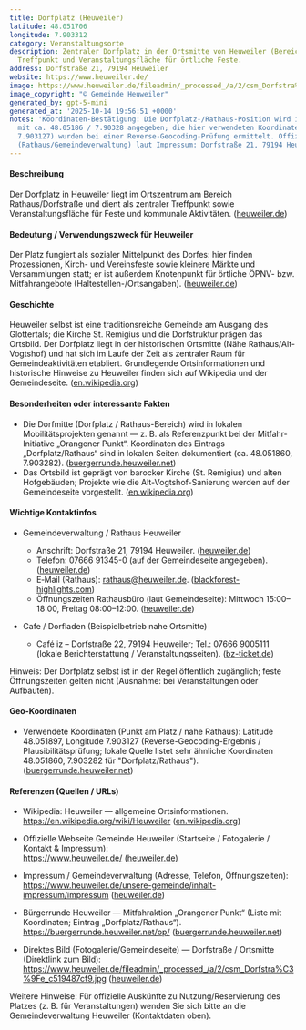```yaml
---
title: Dorfplatz (Heuweiler)
latitude: 48.051706
longitude: 7.903312
category: Veranstaltungsorte
description: Zentraler Dorfplatz in der Ortsmitte von Heuweiler (Bereich Rathaus/Dorfstraße),
  Treffpunkt und Veranstaltungsfläche für örtliche Feste.
address: Dorfstraße 21, 79194 Heuweiler
website: https://www.heuweiler.de/
image: https://www.heuweiler.de/fileadmin/_processed_/a/2/csm_Dorfstra%C3%9Fe_c519487cf9.jpg
image_copyright: "© Gemeinde Heuweiler"
generated_by: gpt-5-mini
generated_at: '2025-10-14 19:56:51 +0000'
notes: 'Koordinaten-Bestätigung: Die Dorfplatz-/Rathaus-Position wird in lokalen Quellen
  mit ca. 48.05186 / 7.90328 angegeben; die hier verwendeten Koordinaten (48.051897,
  7.903127) wurden bei einer Reverse-Geocoding-Prüfung ermittelt. Offizielle Gemeindeadresse
  (Rathaus/Gemeindeverwaltung) laut Impressum: Dorfstraße 21, 79194 Heuweiler.'
---
```

#### Beschreibung
Der Dorfplatz in Heuweiler liegt im Ortszentrum am Bereich Rathaus/Dorfstraße und dient als zentraler Treffpunkt sowie Veranstaltungsfläche für Feste und kommunale Aktivitäten. ([heuweiler.de](https://www.heuweiler.de/unsere-gemeinde/fotogalerie))

#### Bedeutung / Verwendungszweck für Heuweiler
Der Platz fungiert als sozialer Mittelpunkt des Dorfes: hier finden Prozessionen, Kirch- und Vereinsfeste sowie kleinere Märkte und Versammlungen statt; er ist außerdem Knotenpunkt für örtliche ÖPNV- bzw. Mitfahrangebote (Haltestellen-/Ortsangaben). ([heuweiler.de](https://www.heuweiler.de/unsere-gemeinde/fotogalerie))

#### Geschichte
Heuweiler selbst ist eine traditionsreiche Gemeinde am Ausgang des Glottertals; die Kirche St. Remigius und die Dorfstruktur prägen das Ortsbild. Der Dorfplatz liegt in der historischen Ortsmitte (Nähe Rathaus/Alt-Vogtshof) und hat sich im Laufe der Zeit als zentraler Raum für Gemeindeaktivitäten etabliert. Grundlegende Ortsinformationen und historische Hinweise zu Heuweiler finden sich auf Wikipedia und der Gemeindeseite. ([en.wikipedia.org](https://en.wikipedia.org/wiki/Heuweiler?utm_source=openai))

#### Besonderheiten oder interessante Fakten
- Die Dorfmitte (Dorfplatz / Rathaus-Bereich) wird in lokalen Mobilitätsprojekten genannt — z. B. als Referenzpunkt bei der Mitfahr-Initiative „Orangener Punkt“. Koordinaten des Eintrags „Dorfplatz/Rathaus“ sind in lokalen Seiten dokumentiert (ca. 48.051860, 7.903282). ([buergerrunde.heuweiler.net](https://buergerrunde.heuweiler.net/op/?utm_source=openai))  
- Das Ortsbild ist geprägt von barocker Kirche (St. Remigius) und alten Hofgebäuden; Projekte wie die Alt-Vogtshof-Sanierung werden auf der Gemeindeseite vorgestellt. ([en.wikipedia.org](https://en.wikipedia.org/wiki/Heuweiler?utm_source=openai))

#### Wichtige Kontaktinfos
- Gemeindeverwaltung / Rathaus Heuweiler  
  - Anschrift: Dorfstraße 21, 79194 Heuweiler. ([heuweiler.de](https://www.heuweiler.de/unsere-gemeinde/inhalt-impressum/impressum?utm_source=openai))  
  - Telefon: 07666 91345-0 (auf der Gemeindeseite angegeben). ([heuweiler.de](https://www.heuweiler.de/))  
  - E‑Mail (Rathaus): rathaus@heuweiler.de. ([blackforest-highlights.com](https://www.blackforest-highlights.com/poi/detail/rathaus-heuweiler-d76d7fc194?utm_source=openai))  
  - Öffnungszeiten Rathausbüro (laut Gemeindeseite): Mittwoch 15:00–18:00, Freitag 08:00–12:00. ([heuweiler.de](https://www.heuweiler.de/buerger-rathaus/verwaltung/kontakt-oeffnungszeiten?utm_source=openai))

- Cafe / Dorfladen (Beispielbetrieb nahe Ortsmitte)  
  - Café iz – Dorfstraße 22, 79194 Heuweiler; Tel.: 07666 9005111 (lokale Berichterstattung / Veranstaltungsseiten). ([bz-ticket.de](https://bz-ticket.de/caf-iz-heuweiler-x1x?utm_source=openai))

Hinweis: Der Dorfplatz selbst ist in der Regel öffentlich zugänglich; feste Öffnungszeiten gelten nicht (Ausnahme: bei Veranstaltungen oder Aufbauten).

#### Geo-Koordinaten
- Verwendete Koordinaten (Punkt am Platz / nahe Rathaus): Latitude 48.051897, Longitude 7.903127 (Reverse-Geocoding-Ergebnis / Plausibilitätsprüfung; lokale Quelle listet sehr ähnliche Koordinaten 48.051860, 7.903282 für "Dorfplatz/Rathaus"). ([buergerrunde.heuweiler.net](https://buergerrunde.heuweiler.net/op/?utm_source=openai))

#### Referenzen (Quellen / URLs)
- Wikipedia: Heuweiler — allgemeine Ortsinformationen.  
  https://en.wikipedia.org/wiki/Heuweiler ([en.wikipedia.org](https://en.wikipedia.org/wiki/Heuweiler?utm_source=openai))

- Offizielle Webseite Gemeinde Heuweiler (Startseite / Fotogalerie / Kontakt & Impressum):  
  https://www.heuweiler.de/ ([heuweiler.de](https://www.heuweiler.de/))

- Impressum / Gemeindeverwaltung (Adresse, Telefon, Öffnungszeiten):  
  https://www.heuweiler.de/unsere-gemeinde/inhalt-impressum/impressum ([heuweiler.de](https://www.heuweiler.de/unsere-gemeinde/inhalt-impressum/impressum?utm_source=openai))

- Bürgerrunde Heuweiler — Mitfahraktion „Orangener Punkt“ (Liste mit Koordinaten; Eintrag „Dorfplatz/Rathaus“).  
  https://buergerrunde.heuweiler.net/op/ ([buergerrunde.heuweiler.net](https://buergerrunde.heuweiler.net/op/?utm_source=openai))

- Direktes Bild (Fotogalerie/Gemeindeseite) — Dorfstraße / Ortsmitte (Direktlink zum Bild):  
  https://www.heuweiler.de/fileadmin/_processed_/a/2/csm_Dorfstra%C3%9Fe_c519487cf9.jpg ([heuweiler.de](https://www.heuweiler.de/fileadmin/_processed_/a/2/csm_Dorfstra%C3%9Fe_c519487cf9.jpg))

Weitere Hinweise: Für offizielle Auskünfte zu Nutzung/Reservierung des Platzes (z. B. für Veranstaltungen) wenden Sie sich bitte an die Gemeindeverwaltung Heuweiler (Kontaktdaten oben).